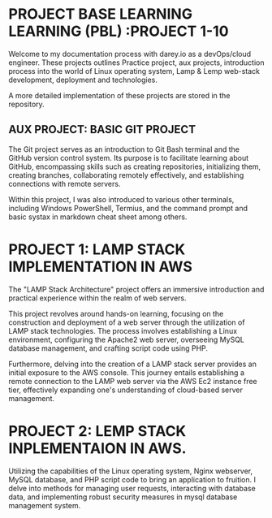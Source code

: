 # PROJECT BASE LEARNING LEARNING (PBL) :PROJECT 1-10

 Welcome to my documentation process with darey.io as a devOps/cloud engineer. These projects outlines Practice project, aux projects, introduction process into the world of Linux operating system, Lamp & Lemp web-stack development, deployment and technologies. 
 
 A more detailed implementation of these projects are stored in the repository.


 ## AUX PROJECT: BASIC GIT PROJECT
 The Git project serves as an introduction to Git Bash terminal and the GitHub version control system. Its purpose is to facilitate learning about GitHub, encompassing skills such as creating repositories, initializing them, creating branches, collaborating remotely effectively, and establishing connections with remote servers.
 
 Within this project, I was also introduced to various other terminals, including Windows PowerShell, Termius, and the command prompt and basic systax in markdown cheat sheet among others.
    
    
# PROJECT 1: LAMP STACK IMPLEMENTATION IN AWS
The "LAMP Stack Architecture" project offers an immersive introduction and practical experience within the realm of web servers.

This project revolves around hands-on learning, focusing on the construction and deployment of a web server through the utilization of LAMP stack technologies. The process involves establishing a Linux environment, configuring the Apache2 web server, overseeing MySQL database management, and crafting script code using PHP.

Furthermore, delving into the creation of a LAMP stack server provides an initial exposure to the AWS console. This journey entails establishing a remote connection to the LAMP web server via the AWS Ec2 instance free tier, effectively expanding one's understanding of cloud-based server management.


# PROJECT 2: LEMP STACK INPLEMENTAION IN AWS.
Utilizing the capabilities of the Linux operating system, Nginx webserver, MySQL database, and PHP script code to bring an application to fruition. I delve into methods for managing user requests, interacting with database data, and implementing robust security measures in mysql database management system.
 
